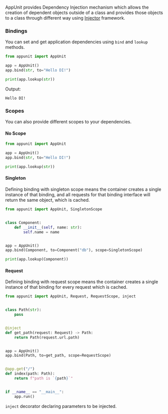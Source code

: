 AppUnit provides Dependency Injection mechanism which allows the creation of dependent objects 
outside of a class and provides those objects to a class through different way using 
[Injector](https://github.com/alecthomas/injector) framework.

### Bindings

You can set and get application dependencies using `bind` and `lookup` methods.

```python
from appunit import AppUnit

app = AppUnit()
app.bind(str, to="Hello DI!")

print(app.lookup(str))
```

Output:

```
Hello DI!
```

### Scopes

You can also provide different scopes to your dependencies.

#### No Scope

```python
from appunit import AppUnit

app = AppUnit()
app.bind(str, to="Hello DI!")

print(app.lookup(str))
```

#### Singleton

Defining binding with singleton scope means the container creates a single instance 
of that binding, and all requests for that binding interface will return the same object, 
which is cached.

```python
from appunit import AppUnit, SingletonScope


class Component:
    def __init__(self, name: str):
        self.name = name


app = AppUnit()
app.bind(Component, to=Component("db"), scope=SingletonScope)

print(app.lookup(Component))
```

#### Request

Defining binding with request scope means the container creates a single instance 
of that binding for every request which is cached.

```python
from appunit import AppUnit, Request, RequestScope, inject


class Path(str):
    pass


@inject
def get_path(request: Request) -> Path:
    return Path(request.url.path)


app = AppUnit()
app.bind(Path, to=get_path, scope=RequestScope)


@app.get("/")
def index(path: Path):
    return f"path is `{path}`"


if __name__ == "__main__":
    app.run()
```

`inject` decorator declaring parameters to be injected.